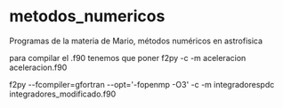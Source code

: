 # metodos_numericos
Programas de la materia de Mario, métodos numéricos en astrofisica

para compilar el .f90 tenemos que poner 
f2py -c -m aceleracion aceleracion.f90

f2py --fcompiler=gfortran --opt='-fopenmp -O3' -c -m integradorespdc integradores_modificado.f90
